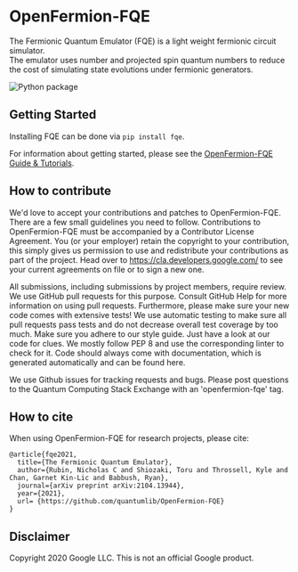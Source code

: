 # OpenFermion-FQE
The Fermionic Quantum Emulator (FQE) is a light weight fermionic circuit simulator.  
The emulator uses number and projected spin quantum numbers to reduce the cost of simulating state 
evolutions under fermionic generators. 

![Python package](https://github.com/quantumlib/OpenFermion-FQE/workflows/Python%20package/badge.svg?branch=master)

## Getting Started
Installing FQE can be done via `pip install fqe`.

For information about getting started, please see the [OpenFermion-FQE Guide & Tutorials](https://quantumai.google/openfermion/fqe).

## How to contribute
We'd love to accept your contributions and patches to OpenFermion-FQE. 
There are a few small guidelines you need to follow. 
Contributions to OpenFermion-FQE must be accompanied by a Contributor License Agreement. 
You (or your employer) retain the copyright to your contribution, this simply gives us permission 
to use and redistribute your contributions as part of the project. 
Head over to https://cla.developers.google.com/ to see your current agreements on file or to sign a new one.

All submissions, including submissions by project members, require review. 
We use GitHub pull requests for this purpose. Consult GitHub Help for more information on using pull requests. 
Furthermore, please make sure your new code comes with extensive tests! We use automatic testing to 
make sure all pull requests pass tests and do not decrease overall test coverage by too much. 
Make sure you adhere to our style guide. Just have a look at our code for clues. 
We mostly follow PEP 8 and use the corresponding linter to check for it. 
Code should always come with documentation, which is generated automatically and can be found here.

We use Github issues for tracking requests and bugs. 
Please post questions to the Quantum Computing Stack Exchange with an 'openfermion-fqe' tag.

## How to cite
When using OpenFermion-FQE for research projects, please cite:

```
@article{fqe2021,
  title={The Fermionic Quantum Emulator},
  author={Rubin, Nicholas C and Shiozaki, Toru and Throssell, Kyle and Chan, Garnet Kin-Lic and Babbush, Ryan},
  journal={arXiv preprint arXiv:2104.13944},
  year={2021},
  url= {https://github.com/quantumlib/OpenFermion-FQE} 
}
```

## Disclaimer
Copyright 2020 Google LLC. This is not an official Google product.
